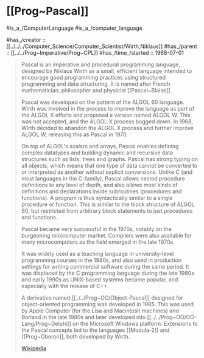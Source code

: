 # [[Prog~Pascal]] 

#is_a_/ComputerLanguage 
#is_a_/computer_language  

#has_/creator :: [[../../../Computer_Science/Computer_Scientist/Wirth,Niklaus]]
#has_/parent  :: [[../../Prog~Imperative/Prog~CPL]] 
#has_/time_/started :: 1968-07-01 

> Pascal is an imperative and procedural programming language, designed by Niklaus Wirth as a small, efficient language intended to encourage good programming practices using structured programming and data structuring. It is named after French mathematician, philosopher and physicist [[Pascal~Blaise]]. 
> 
>
> Pascal was developed on the pattern of the ALGOL 60 language. 
> Wirth was involved in the process to improve the language as part of the ALGOL X efforts and proposed a version named ALGOL W. This was not accepted, and the ALGOL X process bogged down. In 1968, Wirth decided to abandon the ALGOL X process and further improve ALGOL W, releasing this as Pascal in 1970.
>
> On top of ALGOL's scalars and arrays, Pascal enables defining complex datatypes and building dynamic and recursive data structures such as lists, trees and graphs. Pascal has strong typing on all objects, which means that one type of data cannot be converted to or interpreted as another without explicit conversions. Unlike C (and most languages in the C-family), Pascal allows nested procedure definitions to any level of depth, and also allows most kinds of definitions and declarations inside subroutines (procedures and functions). A program is thus syntactically similar to a single procedure or function. This is similar to the block structure of ALGOL 60, but restricted from arbitrary block statements to just procedures and functions.
>
> Pascal became very successful in the 1970s, notably on the burgeoning minicomputer market. Compilers were also available for many microcomputers as the field emerged in the late 1970s. 
> 
> It was widely used as a teaching language in university-level programming courses in the 1980s, and also used in production settings for writing commercial software during the same period. It was displaced by the C programming language during the late 1980s and early 1990s as UNIX-based systems became popular, and especially with the release of C++.
>
> A derivative named [[../../Prog~OO/Object-Pascal]] designed for object-oriented programming was developed in 1985. This was used by Apple Computer (for the Lisa and Macintosh machines) and Borland in the late 1980s and later developed into [[../../Prog~OO/OO-Lang/Prog~Delphi]] on the Microsoft Windows platform. Extensions to the Pascal concepts led to the languages [[Modula-2]] and [[Prog~Oberon]], both developed by Wirth.
>
> [Wikipedia](https://en.wikipedia.org/wiki/Pascal%20(programming%20language))



